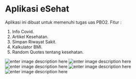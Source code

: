 # Aplikasi eSehat

Aplikasi ini dibuat untuk memenuhi tugas uas PBO2.
Fitur :

 1. Info Covid.
 2. Artikel Kesehatan.
 3. Simpan Riwayat Sakit.
 4. Kalkulator BMI.
 5. Random Quotes tentang kesehatan.

![enter image description here](https://github.com/Sayutizxc/e_sehat/blob/master/ss/home.png)
![enter image description here](https://github.com/Sayutizxc/e_sehat/blob/master/ss/Info-covid.png)
![enter image description here](https://github.com/Sayutizxc/e_sehat/blob/master/ss/Artikel-kesehatan.png)
![enter image description here](https://github.com/Sayutizxc/e_sehat/blob/master/ss/bmi.png)
![enter image description here](https://github.com/Sayutizxc/e_sehat/blob/master/ss/riwayat-kesehatan.png)
